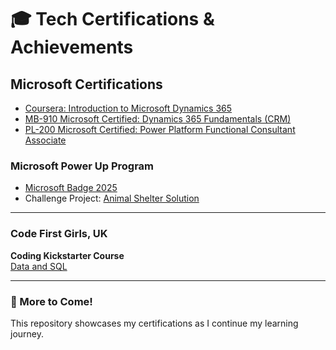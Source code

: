 # 🎓 Tech Certifications & Achievements

## Microsoft Certifications

- [Coursera: Introduction to Microsoft Dynamics 365](https://coursera.org/share/ab727a53471e2a772ca5c4f7d4f50314)
- [MB-910 Microsoft Certified: Dynamics 365 Fundamentals (CRM)](https://learn.microsoft.com/en-us/users/akankshagailakoti-0440/credentials/2b5053253aa5b083)
- [PL-200 Microsoft Certified: Power Platform Functional Consultant Associate](https://learn.microsoft.com/en-us/users/akankshagailakoti-0440/credentials/a9ae69c4afa30eb6)


### Microsoft Power Up Program  

- [Microsoft Badge 2025](https://www.credly.com/badges/ba20689e-c8a1-4fa6-a7ea-4c605743944a/public_url)  
- Challenge Project: [Animal Shelter Solution](https://github.com/akankshagailakoti/AnimalShelter-Solution-PowerApps)

---

### Code First Girls, UK

**Coding Kickstarter Course**  
[Data and SQL](https://github.com/akankshagailakoti/certificates/blob/3e96b3c576fd9eab537e360acae21fe55e20c878/Certificate%20-%20Akanksha%20Gailakoti.pdf)

---

### 🚀 More to Come!

This repository showcases my certifications as I continue my learning journey.
